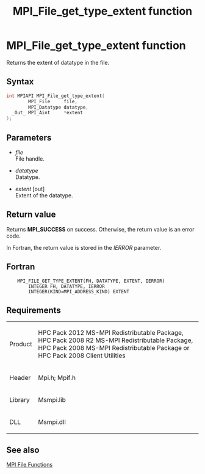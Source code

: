 ﻿---
title: MPI_File_get_type_extent function
TOCTitle: MPI_File_get_type_extent function
ms:assetid: 717f88ab-b3fe-46c4-ad79-277726dae8a3
ms:mtpsurl: https://msdn.microsoft.com/en-us/library/Dn473320(v=VS.85)
ms:contentKeyID: 59360866
ms.date: 03/28/2018
mtps_version: v=VS.85
f1_keywords:
- MPI_FILE_GET_TYPE_EXTENT
- mpif/MPI_File_get_type_extent
- mpi/MPI_FILE_GET_TYPE_EXTENT
dev_langs:
- C++
- C
---

# MPI\_File\_get\_type\_extent function

Returns the extent of datatype in the file.

## Syntax

``` c++
int MPIAPI MPI_File_get_type_extent(
        MPI_File     file,
        MPI_Datatype datatype,
  _Out_ MPI_Aint     *extent
);
```

## Parameters

  - *file*  
    File handle.

  - *datatype*  
    Datatype.

  - *extent* \[out\]  
    Extent of the datatype.

## Return value

Returns **MPI\_SUCCESS** on success. Otherwise, the return value is an error code.

In Fortran, the return value is stored in the *IERROR* parameter.

## Fortran

``` FORTRAN
    MPI_FILE_GET_TYPE_EXTENT(FH, DATATYPE, EXTENT, IERROR)
        INTEGER FH, DATATYPE, IERROR
        INTEGER(KIND=MPI_ADDRESS_KIND) EXTENT
```

## Requirements

<table>
<colgroup>
<col  />
<col  />
</colgroup>
<tbody>
<tr class="odd">
<td><p>Product</p></td>
<td><p>HPC Pack 2012 MS-MPI Redistributable Package, HPC Pack 2008 R2 MS-MPI Redistributable Package, HPC Pack 2008 MS-MPI Redistributable Package or HPC Pack 2008 Client Utilities</p></td>
</tr>
<tr class="even">
<td><p>Header</p></td>
<td>Mpi.h;
Mpif.h</td>
</tr>
<tr class="odd">
<td><p>Library</p></td>
<td>Msmpi.lib</td>
</tr>
<tr class="even">
<td><p>DLL</p></td>
<td>Msmpi.dll</td>
</tr>
</tbody>
</table>


## See also

[MPI File Functions](mpi-file-functions.md)

